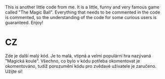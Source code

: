 This is another little code from me. It is a little, funny and very famous game called "The Magic Ball".
Everything that needs to be commented in the code is commented, so the understanding of the code for some curious users is guaranteed.
Enjoy!

# CZ
Zde je další malý kód. Je to malá, vtipná a velmi populární hra nazývaná "Magická koule".
Všechno, co bylo v kódu potřeba okomentovat je okomentováno, tudíž porozumění kódu pro zvědavé uživatele je zaručeno.
Užijte si!
